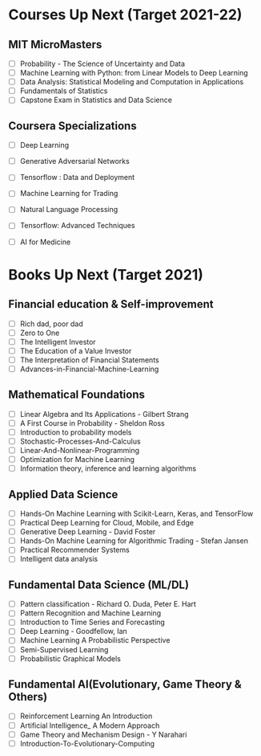 # Courses Up Next (Target 2021-22)

## MIT MicroMasters
- [ ] Probability - The Science of Uncertainty and Data
- [ ] Machine Learning with Python: from Linear Models to Deep Learning
- [ ] Data Analysis: Statistical Modeling and Computation in Applications
- [ ] Fundamentals of Statistics
- [ ] Capstone Exam in Statistics and Data Science

## Coursera Specializations
- [ ] Deep Learning
- [ ] Generative Adversarial Networks
- [ ] Tensorflow : Data and Deployment
- [ ] Machine Learning for Trading
- [ ] Natural Language Processing 
- [ ] Tensorflow: Advanced Techniques
- [ ] AI for Medicine


# Books Up Next (Target 2021)

## Financial education & Self-improvement
- [ ] Rich dad, poor dad
- [ ] Zero to One
- [ ] The Intelligent Investor
- [ ] The Education of a Value Investor
- [ ] The Interpretation of Financial Statements
- [ ] Advances-in-Financial-Machine-Learning

## Mathematical Foundations
- [ ] Linear Algebra and Its Applications - Gilbert Strang
- [ ] A First Course in Probability - Sheldon Ross
- [ ] Introduction to probability models
- [ ] Stochastic-Processes-And-Calculus
- [ ] Linear-And-Nonlinear-Programming
- [ ] Optimization for Machine Learning
- [ ] Information theory, inference and learning algorithms

## Applied Data Science
- [ ] Hands-On Machine Learning with Scikit-Learn, Keras, and TensorFlow
- [ ] Practical Deep Learning for Cloud, Mobile, and Edge
- [ ] Generative Deep Learning - David Foster
- [ ] Hands-On Machine Learning for Algorithmic Trading - Stefan  Jansen
- [ ] Practical Recommender Systems
- [ ] Intelligent data analysis

## Fundamental Data Science (ML/DL)
- [ ] Pattern classification - Richard O. Duda, Peter E. Hart
- [ ] Pattern Recognition and Machine Learning
- [ ] Introduction to Time Series and Forecasting
- [ ] Deep Learning - Goodfellow, Ian
- [ ] Machine Learning A Probabilistic Perspective
- [ ] Semi-Supervised Learning
- [ ] Probabilistic Graphical Models

## Fundamental AI(Evolutionary, Game Theory & Others)
- [ ] Reinforcement Learning An Introduction
- [ ] Artificial Intelligence_ A Modern Approach
- [ ] Game Theory and Mechanism Design - Y Narahari
- [ ] Introduction-To-Evolutionary-Computing
